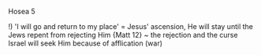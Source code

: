 Hosea 5


!) 'I will go and return to my place' = Jesus' ascension, He will stay until the Jews repent from rejecting Him
		{Matt 12} ~ the rejection and the curse
	Israel will seek Him because of afflication (war)
